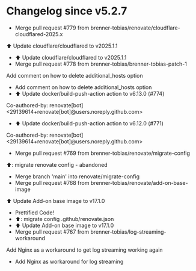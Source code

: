 # Changelog since v5.2.7
- Merge pull request #779 from brenner-tobias/renovate/cloudflare-cloudflared-2025.x

⬆️ Update cloudflare/cloudflared to v2025.1.1 
- ⬆️ Update cloudflare/cloudflared to v2025.1.1 
- Merge pull request #778 from brenner-tobias/brenner-tobias-patch-1

Add comment on how to delete additional_hosts option 
- Add comment on how to delete additional_hosts option 
- ⬆️ Update docker/build-push-action action to v6.13.0 (#774)

Co-authored-by: renovate[bot] <29139614+renovate[bot]@users.noreply.github.com> 
- ⬆️ Update docker/build-push-action action to v6.12.0 (#771)

Co-authored-by: renovate[bot] <29139614+renovate[bot]@users.noreply.github.com> 
- Merge pull request #769 from brenner-tobias/renovate/migrate-config

⬆️: migrate renovate config - abandoned 
- Merge branch 'main' into renovate/migrate-config 
- Merge pull request #768 from brenner-tobias/renovate/add-on-base-image

⬆️ Update Add-on base image to v17.1.0 
- Prettified Code! 
- ⬆️: migrate config .github/renovate.json 
- ⬆️ Update Add-on base image to v17.1.0 
- Merge pull request #767 from brenner-tobias/log-streaming-workaround

Add Nginx as a workaround to get log streaming working again 
- Add Nginx as workaround for log streaming 
